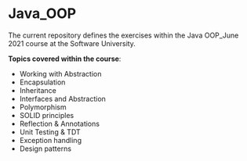 # Java_OOP
The current repository defines the exercises within the Java OOP_June 2021 course at the Software University.


**Topics covered within the course**:

- Working with Abstraction          
- Encapsulation                     
- Inheritance                       
- Interfaces and Abstraction                       
- Polymorphism
- SOLID principles
- Reflection & Annotations
- Unit Testing & TDT 
- Exception handling
- Design patterns
